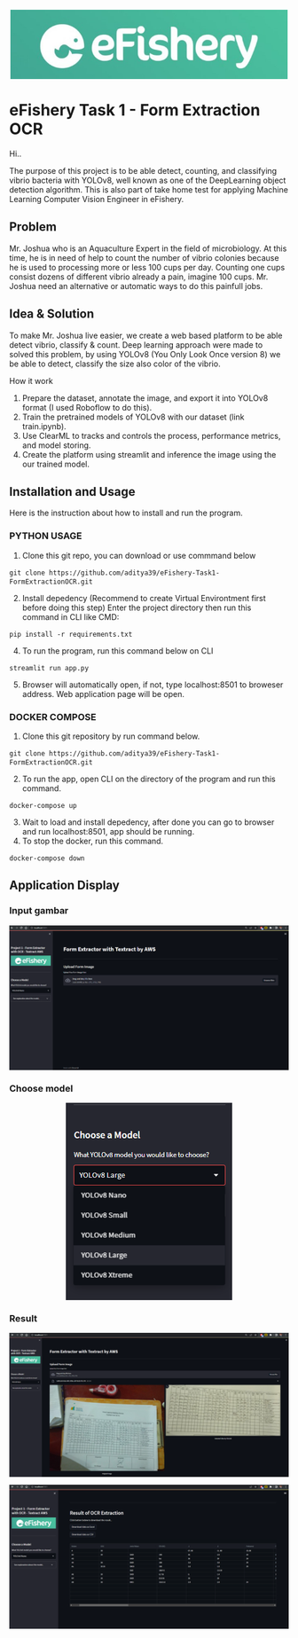 <div align="center" style="text-align: center">

<p style="text-align: center">
  <img align="center" src="efisherylogolandscape.jpg" alt="eFishery" width="500">
</p>

</div>

# eFishery Task 1 - Form Extraction OCR
<p> Hi.. </p>
The purpose of this project is to be able detect, counting, and classifying vibrio bacteria with YOLOv8, well known as one of the DeepLearning object detection algorithm.
This is also part of take home test for applying Machine Learning Computer Vision Engineer in eFishery.

## Problem
Mr. Joshua who is an Aquaculture Expert in the field of microbiology. At this time, he is in need of help to count the number of vibrio colonies because he is used to processing more or less 100 cups per day. Counting one cups consist dozens of different vibrio already a pain, imagine 100 cups. 
Mr. Joshua need an alternative or automatic ways to do this painfull jobs.
  
## Idea & Solution
To make Mr. Joshua live easier, we create a web based platform to be able detect vibrio, classify & count.
Deep learning approach were made to solved this problem, by using YOLOv8 (You Only Look Once version 8) we be able to detect, classify the size also color of the vibrio.

  How it work
  1. Prepare the dataset, annotate the image, and export it into YOLOv8 format (I used Roboflow to do this).
  2. Train the pretrained models of YOLOv8 with our dataset (link train.ipynb).
  3. Use ClearML to tracks and controls the process, performance metrics, and model storing.
  4. Create the platform using streamlit and inference the image using the our trained model.
  
## Installation and Usage
Here is the instruction about how to install and run the program.
<br>
### PYTHON USAGE
1. Clone this git repo, you can download or use commmand below
```
git clone https://github.com/aditya39/eFishery-Task1-FormExtractionOCR.git
```
2. Install depedency (Recommend to create Virtual Environtment first before doing this step)
   Enter the project directory then run this command in CLI like CMD:
```
pip install -r requirements.txt
```
4. To run the program, run this command below on CLI
```
streamlit run app.py
```
5. Browser will automatically open, if not, type localhost:8501 to broweser address. Web application page will be open.

### DOCKER COMPOSE
1. Clone this git repository by run command below.
```
git clone https://github.com/aditya39/eFishery-Task1-FormExtractionOCR.git
```
2. To run the app, open CLI on the directory of the program and run this command.
```
docker-compose up
```
3. Wait to load and install depedency, after done you can go to browser and run localhost:8501, app should be running.
4. To stop the docker, run this command.
```
docker-compose down
```

## Application Display
### Input gambar
<p style="text-align: center">
  <img align="center" src="homepage.png" alt="eFishery">
</p>

### Choose model
<p style="text-align: center">
  <img align="center" src="model.png" alt="eFishery">
</p>

### Result
<p style="text-align: center">
  <img align="center" src="result.png" alt="eFishery">
</p>
<p style="text-align: center">
  <img align="center" src="result2.png" alt="eFishery">
</p>
